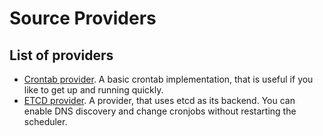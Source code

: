 # Source Providers


## List of providers

- [Crontab provider](./02-crontab.md). A basic crontab implementation, that is useful
  if you like to get up and running quickly.
- [ETCD provider](./03-etcd.md). A provider, that uses etcd as its backend. You can enable
  DNS discovery and change cronjobs without restarting the scheduler.
